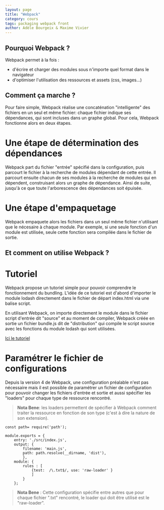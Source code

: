 ```yaml
---
layout: page
title: "Webpack"
category: cours
tags: packaging webpack front
author: Adèle Bourgeix & Maxime Vivier
---
```

## Pourquoi Webpack ?

Webpack permet à la fois : 
+ d'écrire et charger des modules sous n'importe quel format dans le navigateur 
+ d'optimiser l'utilisation des ressources et assets (css, images...)

## Comment ça marche ? 

Pour faire simple, Webpack réalise une concaténation "intelligente" des fichiers en un seul et même fichier: chaque fichier indique ses dépendances, qui sont incluses dans un graphe global. 
Pour cela, Webpack fonctionne alors en deux étapes. 

# Une étape de détermination des dépendances

Webpack part du fichier "entrée" spécifié dans la configuration, puis parcourt le fichier à la recherche de modules dépendant de cette entrée. Il parcourt ensuite chacun de ses modules à la recherche de modules qui en dépendent, construisant alors un graphe de dépendance. Ainsi de suite, jusqu'à ce que toute l'arborescence des dépendances soit épuisée.  

# Une étape d'empaquetage

Webpack empaquete alors les fichiers dans un seul même fichier n'utilisant que le nécesaire à chaque module. Par exemple, si une seule fonction d'un module est utilisée, seule cette fonction sera compilée dans le fichier de sortie.


## Et comment on utilise Webpack ?

# Tutoriel 

Webpack propose un tutoriel simple pour pouvoir comprendre le fonctionnement du bundling. L'idée de ce tutoriel est d'abord d'importer le module lodash directement dans le fichier de départ index.html via une balise script.

En utilisant Webpack, on importe directement le module dans le fichier script d'entrée dit "source" et au moment de compiler, Webpack créée en sortie un fichier bundle.js dit de "distribution" qui compile le script source avec les fonctions du module lodash qui sont utilisées.

 
[Ici le tutoriel](https://webpack.js.org/guides/getting-started/ )

#  Paramétrer le fichier de configurations 

Depuis la version 4 de Webpack, une configuration préalable n'est pas nécessaire mais il est possible de paramétrer un fichier de configuration pour pouvoir changer les fichiers d'entrée et sortie et aussi spécifier les "loaders" pour chaque type de ressource rencontré.


> **Nota Bene**: les loaders permettent de spécifier à Webpack comment traiter la ressource en
 fonction de son type (c'est à dire la nature de son extension).


~~~
const path= require('path');

module.exports = {
	entry: './src/index.js', 
	output: { 
		filename: 'main.js',
		path: path.resolve(__dirname, 'dist'),
		},
	module: {
		rules : [ 
			{test:  /\.txt$/, use: 'raw-loader' }
			]
		}
	};
~~~
> **Nota Bene** : Cette configuration spécifie entre autres que pour chaque fichier ".txt" rencontré, le loader qui doit être utilisé est le "raw-loader". 
 
